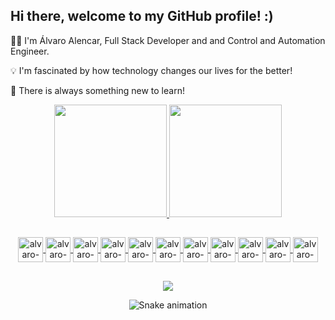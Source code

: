 ## Hi there, welcome to my GitHub profile! :)

🧑‍💻 I'm Álvaro Alencar, Full Stack Developer and and Control and Automation Engineer.

💡 I'm fascinated by how technology changes our lives for the better!

🧠 There is always something new to learn!

<div align="center">
    <a href="https://github.com/alvaroallencar">
    <img height="180em" src="https://github-readme-stats-sigma-five.vercel.app/api?username=alvaroallencar&show_icons=true&theme=tokyonight&include_all_commits=true&count_private=true" />
    <img height="180em" src="https://github-readme-stats-sigma-five.vercel.app/api/top-langs/?username=alvaroallencar&layout=compact&langs_count=8&theme=tokyonight&count_private=true"/>           
</div>  

##
  
<div style="display: inline_block" align="center">
    <img width="40px" alt="alvaro-typescript" align="center" src="https://cdn.jsdelivr.net/gh/devicons/devicon/icons/typescript/typescript-plain.svg" />
    <img width="40px" alt="alvaro-javascript" align="center" src="https://cdn.jsdelivr.net/gh/devicons/devicon/icons/javascript/javascript-plain.svg" />
    <img width="40px" alt="alvaro-react" align="center" src="https://cdn.jsdelivr.net/gh/devicons/devicon/icons/react/react-original.svg" />
    <img width="40px" alt="alvaro-nextjs" align="center" src="https://cdn.jsdelivr.net/gh/devicons/devicon/icons/nextjs/nextjs-original-wordmark.svg" />      
    <img width="40px" alt="alvaro-html" align="center" src="https://cdn.jsdelivr.net/gh/devicons/devicon/icons/html5/html5-plain-wordmark.svg" />
    <img width="40px" alt="alvaro-css" align="center" src="https://cdn.jsdelivr.net/gh/devicons/devicon/icons/css3/css3-plain-wordmark.svg" />
    <img width="40px" alt="alvaro-python" align="center" src="https://cdn.jsdelivr.net/gh/devicons/devicon/icons/python/python-original.svg" />
    <img width="40px" alt="alvaro-nodejs" align="center" src="https://cdn.jsdelivr.net/gh/devicons/devicon/icons/nodejs/nodejs-plain.svg" />
    <img width="40px" alt="alvaro-nestjs" align="center" src="https://cdn.jsdelivr.net/gh/devicons/devicon/icons/nestjs/nestjs-plain.svg" />
    <img width="40px" alt="alvaro-postgresql" align="center" src="https://cdn.jsdelivr.net/gh/devicons/devicon/icons/postgresql/postgresql-plain-wordmark.svg" />
    <img width="40px" alt="alvaro-mongodb" align="center" src="https://cdn.jsdelivr.net/gh/devicons/devicon/icons/mongodb/mongodb-plain-wordmark.svg" />
          
          
          
          
</div>

##
  
<div style="display: inline_block" align="center">
    <a href="https://www.linkedin.com/in/alvaro-romario-cavalcante-alencar/" target="_blank"><img src="https://img.shields.io/badge/LinkedIn-0077B5?style=for-the-badge&logo=linkedin&logoColor=white" target="_blank"></a>
  
 ![Snake animation](https://github.com/alvaroallencar/alvaroallencar/blob/output/github-contribution-grid-snake.svg)
</div>
